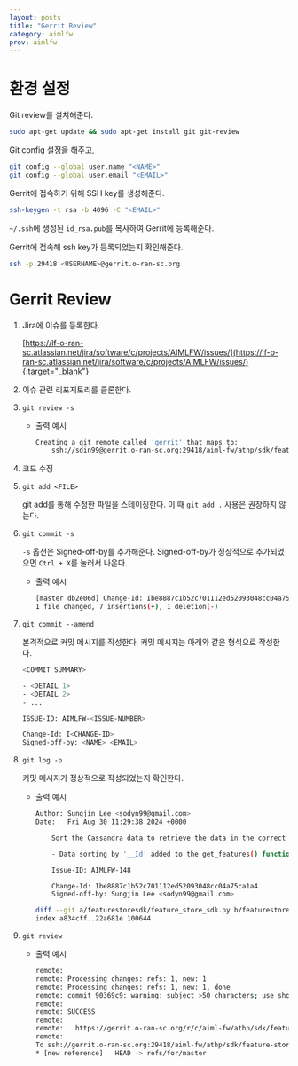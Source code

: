 ```yaml
---
layout: posts
title: "Gerrit Review"
category: aimlfw
prev: aimlfw
---
```


# 환경 설정

Git review를 설치해준다.

```bash
sudo apt-get update && sudo apt-get install git git-review
```

Git config 설정을 해주고,

```bash
git config --global user.name "<NAME>"
git config --global user.email "<EMAIL>"
```

Gerrit에 접속하기 위해 SSH key를 생성해준다.

```bash
ssh-keygen -t rsa -b 4096 -C "<EMAIL>"
```

`~/.ssh`에 생성된 `id_rsa.pub`를 복사하여 Gerrit에 등록해준다.

Gerrit에 접속해 ssh key가 등록되었는지 확인해준다.

```bash
ssh -p 29418 <USERNAME>@gerrit.o-ran-sc.org
```

# Gerrit Review

1. Jira에 이슈를 등록한다.

    [https://lf-o-ran-sc.atlassian.net/jira/software/c/projects/AIMLFW/issues/](https://lf-o-ran-sc.atlassian.net/jira/software/c/projects/AIMLFW/issues/){:target="_blank"}

2. 이슈 관련 리포지토리를 클론한다.

3. `git review -s`

    - 출력 예시

        ```bash
        Creating a git remote called 'gerrit' that maps to:
            ssh://sdin99@gerrit.o-ran-sc.org:29418/aiml-fw/athp/sdk/feature-store
        ```

4. 코드 수정

5. `git add <FILE>`

    git add를 통해 수정한 파일을 스테이징한다. 이 때 `git add .` 사용은 권장하지 않는다.

6. `git commit -s`

    `-s` 옵션은 Signed-off-by를 추가해준다. Signed-off-by가 정상적으로 추가되었으면 `Ctrl + X`를 눌러서 나온다.


    - 출력 예시

        ```bash
        [master db2e06d] Change-Id: Ibe8887c1b52c701112ed52093048cc04a75ca1a4 Signed-off-by: Sungjin Lee <sodyn99@gmail.com>
        1 file changed, 7 insertions(+), 1 deletion(-)
        ```

7. `git commit --amend`

    본격적으로 커밋 메시지를 작성한다. 커밋 메시지는 아래와 같은 형식으로 작성한다.

    ```bash
    <COMMIT SUMMARY>

    - <DETAIL 1>
    - <DETAIL 2>
    - ...

    ISSUE-ID: AIMLFW-<ISSUE-NUMBER>

    Change-Id: I<CHANGE-ID>
    Signed-off-by: <NAME> <EMAIL>
    ```

8. `git log -p`

    커밋 메시지가 정상적으로 작성되었는지 확인한다.

    - 출력 예시

        ```bash
        Author: Sungjin Lee <sodyn99@gmail.com>
        Date:   Fri Aug 30 11:29:38 2024 +0000

            Sort the Cassandra data to retrieve the data in the correct order.

            - Data sorting by '__Id' added to the get_features() function

            Issue-ID: AIMLFW-148

            Change-Id: Ibe8887c1b52c701112ed52093048cc04a75ca1a4
            Signed-off-by: Sungjin Lee <sodyn99@gmail.com>

        diff --git a/featurestoresdk/feature_store_sdk.py b/featurestoresdk/feature_store_sdk.py
        index a834cff..22a681e 100644
        ```

9. `git review`

    - 출력 예시

        ```bash
        remote:
        remote: Processing changes: refs: 1, new: 1
        remote: Processing changes: refs: 1, new: 1, done
        remote: commit 90369c9: warning: subject >50 characters; use shorter first paragraph
        remote:
        remote: SUCCESS
        remote:
        remote:   https://gerrit.o-ran-sc.org/r/c/aiml-fw/athp/sdk/feature-store/+/13287 Sort the Cassandra data to retrieve the data in the correct order. [NEW]
        remote:
        To ssh://gerrit.o-ran-sc.org:29418/aiml-fw/athp/sdk/feature-store
        * [new reference]   HEAD -> refs/for/master
        ```